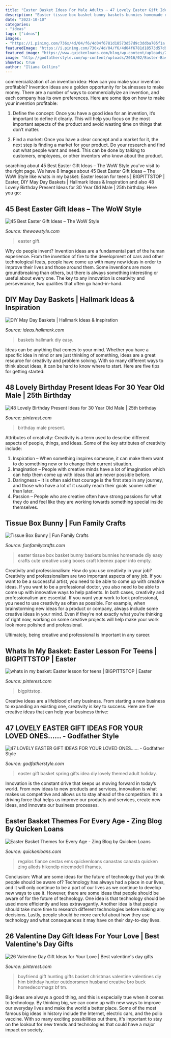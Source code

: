 ```yaml
---
title: "Easter Basket Ideas For Male Adults ~ 47 Lovely Easter Gift Ideas For Your Loved Ones......"
description: "Easter tissue box basket bunny baskets bunnies homemade diy easy crafts cute creative using boxes craft kleenex paper into empty"
date: "2023-10-10"
categories:
- "ideas"
tags: ["ideas"]
images:
- "https://i.pinimg.com/736x/4d/04/f6/4d04f6781d18573d57d9c3ddba705f1a.jpg"
featuredImage: "https://i.pinimg.com/736x/4d/04/f6/4d04f6781d18573d57d9c3ddba705f1a.jpg"
featured_image: "https://www.quickenloans.com/blog/wp-content/uploads/2016/03/WeCanMakeLifeExtraOrdinary.Blogspot.com_.jpg"
image: "http://godfatherstyle.com/wp-content/uploads/2016/02/Easter-Basket-Ideas-.jpg"
ShowToc: true
author: "Iliana Collins"
---
```



commercialization of an invention idea: How can you make your invention profitable?
Invention ideas are a golden opportunity for businesses to make money. There are a number of ways to commerciallyize an invention, and each company has its own preferences. Here are some tips on how to make your invention profitable:
1. Define the concept: Once you have a good idea for an invention, it’s important to define it clearly. This will help you focus on the most important aspects of the product and avoid wasting time on things that don’t matter.

2. Find a market: Once you have a clear concept and a market for it, the next step is finding a market for your product. Do your research and find out what people want and need. This can be done by talking to customers, employees, or other inventors who know about the product.


	

		
searching about 45 Best Easter Gift Ideas – The WoW Style you've visit to the right page. We have 8 Images about 45 Best Easter Gift Ideas – The WoW Style like whats in my basket: Easter lesson for teens | BIGPITTSTOP | Easter, DIY May Day Baskets | Hallmark Ideas &amp; Inspiration and also 48 Lovely Birthday Present Ideas for 30 Year Old Male | 25th birthday. Here you go:
		
    
## 45 Best Easter Gift Ideas – The WoW Style

<img loading=lazy src="http://thewowstyle.com/wp-content/uploads/2015/03/Easter-Gift-Packaging-Presentation-Ideas-_04.jpg" onerror="this.onerror=null;this.src='https://tse1.mm.bing.net/th?id=OIP.4NwF40vHiaV5_OORWHq12QHaJ4&amp;pid=15.1';" alt="45 Best Easter Gift Ideas – The WoW Style">

_Source: thewowstyle.com_

>easter gift. 

	

Why do people invent?
Invention ideas are a fundamental part of the human experience. From the invention of fire to the development of cars and other technological feats, people have come up with many new ideas in order to improve their lives and those around them. Some inventions are more groundbreaking than others, but there is always something interesting or useful about every one. The key to any innovation is creativity and perseverance, two qualities that often go hand-in-hand.

    
## DIY May Day Baskets | Hallmark Ideas &amp; Inspiration

<img loading=lazy src="https://ideas.hallmark.com/wp-content/uploads/2017/01/May-Day-Baskets-600-1.jpg" onerror="this.onerror=null;this.src='https://tse2.mm.bing.net/th?id=OIP.D6R--kOzJI_8cIuX30nG2QHaHa&amp;pid=15.1';" alt="DIY May Day Baskets | Hallmark Ideas &amp; Inspiration">

_Source: ideas.hallmark.com_

>baskets hallmark diy easy. 

	

Ideas can be anything that comes to your mind. Whether you have a specific idea in mind or are just thinking of something, ideas are a great resource for creativity and problem solving. With so many different ways to think about ideas, it can be hard to know where to start. Here are five tips for getting started: 

    
## 48 Lovely Birthday Present Ideas For 30 Year Old Male | 25th Birthday

<img loading=lazy src="https://i.pinimg.com/736x/f2/9b/0f/f29b0fb4da0f835414ec9b2cfdc64993.jpg" onerror="this.onerror=null;this.src='https://tse1.mm.bing.net/th?id=OIP.y7ikrHRydwJQDCbKhx1ilQHaJ4&amp;pid=15.1';" alt="48 Lovely Birthday Present Ideas for 30 Year Old Male | 25th birthday">

_Source: pinterest.com_

>birthday male present. 

	

Attributes of creativity:
Creativity is a term used to describe different aspects of people, things, and ideas. Some of the key attributes of creativity include: 
1. Inspiration – When something inspires someone, it can make them want to do something new or to change their current situation.
2. Imagination – People with creative minds have a lot of imagination which can help them come up with ideas that are never possible before. 
3. Daringness – It is often said that courage is the first step in any journey, and those who have a lot of it usually reach their goals sooner rather than later. 
4. Passion – People who are creative often have strong passions for what they do and feel like they are working towards something special inside themselves.

    
## Tissue Box Bunny | Fun Family Crafts

<img loading=lazy src="http://funfamilycrafts.com/wp-content/uploads/2014/03/tissue-box-bunnies.jpg" onerror="this.onerror=null;this.src='https://tse3.mm.bing.net/th?id=OIP.xepR_BDnqWJ5BESss3wh2QHaE4&amp;pid=15.1';" alt="Tissue Box Bunny | Fun Family Crafts">

_Source: funfamilycrafts.com_

>easter tissue box basket bunny baskets bunnies homemade diy easy crafts cute creative using boxes craft kleenex paper into empty. 

	

Creativity and professionalism: How do you use creativity in your job?
Creativity and professionalism are two important aspects of any job. If you want to be a successful artist, you need to be able to come up with creative ideas. If you want to be a professional doctor, you also need to be able to come up with innovative ways to help patients. In both cases, creativity and professionalism are essential.
If you want your work to look professional, you need to use creativity as often as possible. For example, when brainstorming new ideas for a product or company, always include some creative ideas in your mind. Even if they’re not exactly what you’re thinking of right now, working on some creative projects will help make your work look more polished and professional.

Ultimately, being creative and professional is important in any career.

    
## Whats In My Basket: Easter Lesson For Teens | BIGPITTSTOP | Easter

<img loading=lazy src="https://i.pinimg.com/736x/4d/04/f6/4d04f6781d18573d57d9c3ddba705f1a.jpg" onerror="this.onerror=null;this.src='https://tse1.mm.bing.net/th?id=OIP.L-xUesfiNvSpoJgP8cR2BQHaLG&amp;pid=15.1';" alt="whats in my basket: Easter lesson for teens | BIGPITTSTOP | Easter">

_Source: pinterest.com_

>bigpittstop. 

	

Creative ideas are a lifeblood of any business. From starting a new business to expanding an existing one, creativity is key to success. Here are five creative ideas that can help your business thrive:

    
## 47 LOVELY EASTER GIFT IDEAS FOR YOUR LOVED ONES...... - Godfather Style

<img loading=lazy src="http://godfatherstyle.com/wp-content/uploads/2016/02/Easter-Basket-Ideas-.jpg" onerror="this.onerror=null;this.src='https://tse2.mm.bing.net/th?id=OIP.evozB2m8WQlKXAtPkjIHIwHaLM&amp;pid=15.1';" alt="47 LOVELY EASTER GIFT IDEAS FOR YOUR LOVED ONES...... - Godfather Style">

_Source: godfatherstyle.com_

>easter gift basket spring gifts idea diy lovely themed adult holiday. 

	

Innovation is the constant drive that keeps us moving forward in today’s world. From new ideas to new products and services, innovation is what makes us competitive and allows us to stay ahead of the competition. It’s a driving force that helps us improve our products and services, create new ideas, and innovate our business processes.

    
## Easter Basket Themes For Every Age - Zing Blog By Quicken Loans

<img loading=lazy src="https://www.quickenloans.com/blog/wp-content/uploads/2016/03/WeCanMakeLifeExtraOrdinary.Blogspot.com_.jpg" onerror="this.onerror=null;this.src='https://tse1.mm.bing.net/th?id=OIP.-BUMk6KQSVkBIu0XkimP1gHaKY&amp;pid=15.1';" alt="Easter Basket Themes for Every Age - Zing Blog by Quicken Loans">

_Source: quickenloans.com_

>regalos fiance cestas ems quickenloans canastas canasta quicken zing allods hikendip nicemodell iframes. 

	

Conclusion: What are some ideas for the future of technology that you think people should be aware of?
Technology has always had a place in our lives, and it will only continue to be a part of our lives as we continue to develop new ways to use it. However, there are some ideas that people should be aware of for the future of technology. One idea is that technology should be used more efficiently and less extravagantly. Another idea is that people should take more time to research different technologies before making any decisions. Lastly, people should be more careful about how they use technology and what consequences it may have on their day-to-day lives.

    
## 26 Valentine Day Gift Ideas For Your Love | Best Valentine&#039;s Day Gifts

<img loading=lazy src="https://i.pinimg.com/736x/36/62/33/366233ffbab457a4b4b63862c495bd1a.jpg" onerror="this.onerror=null;this.src='https://tse4.mm.bing.net/th?id=OIP.ujAhQP0GyxBGAkdiCZnm0wHaNK&amp;pid=15.1';" alt="26 Valentine Day Gift Ideas for Your Love | Best valentine&#039;s day gifts">

_Source: pinterest.com_

>boyfriend gift hunting gifts basket christmas valentine valentines diy him birthday hunter outdoorsmen husband creative bro buck homedecormagz bf tm. 

	

Big ideas are always a good thing, and this is especially true when it comes to technology. By thinking big, we can come up with new ways to improve our everyday lives and make the world a better place. Some of the most famous big ideas in history include the Internet, electric cars, and the polio vaccine. With so many exciting possibilities out there, it's important to stay on the lookout for new trends and technologies that could have a major impact on society.


